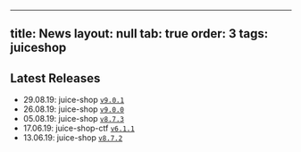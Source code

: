 ---
title: News
layout:  null
tab: true
order: 3
tags: juiceshop
------------

## Latest Releases

* 29.08.19: juice-shop [`v9.0.1`](https://github.com/bkimminich/juice-shop/releases/tag/v9.0.1)
* 26.08.19: juice-shop [`v9.0.0`](https://github.com/bkimminich/juice-shop/releases/tag/v9.0.0)
* 05.08.19: juice-shop [`v8.7.3`](https://github.com/bkimminich/juice-shop/releases/tag/v8.7.3)
* 17.06.19: juice-shop-ctf [`v6.1.1`](https://github.com/bkimminich/juice-shop-ctf/releases/tag/v6.1.1)
* 13.06.19: juice-shop [`v8.7.2`](https://github.com/bkimminich/juice-shop/releases/tag/v8.7.2)